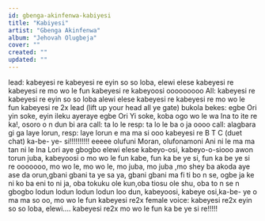 ```yaml
---
id: gbenga-akinfenwa-kabiyesi
title: "Kabiyesi"
artist: "Gbenga Akinfenwa"
album: "Jehovah Olugbeja"
cover: ""
created: ""
updated: ""
---
```


lead: kabeyesi re kabeyesi re
eyin so so loba, elewi elese
kabeyesi re kabeyesi re
mo wo le fun kabeyesi re
kabeyoosi ooooooooo
All: kabeyesi re kabeyesi re
eyin so so loba alewi elese
kabeyesi re kabeyesi re
mo wo le fun kabeyesi re 2x
lead (lift up your head all ye gate)
bukola bekes: egbe Ori yin soke, eyin ileku ayeraye
egbe Ori Yi soke, koba ogo wo le wa
Ina to ite re ka!,  osoro o n dun bi ara
call: ta lo le resp: ta lo le ba o ja oooo
call: alagbara gi ga laye lorun, resp: laye lorun  e ma ma si ooo
kabeyesi re
B T C (duet chat)
 ka-be- ye- si!!!!!!!!!! eeeee
olufuni Moran, olufonamoni
Ani ni le ma ma tan ni le
Ina Lori aye gbogbo
elewi elese
kabeyo-osi, kabeyo-o-siooo
awon torun juba, kabeyoosi o
mo wo le fun kabe, fun ka be ye si, fun ka be ye si re ooooooo, mo wo le, mo wo le, mo juba, mo juba ,mo shey ba akoda aye ase da orun,gbani gbani ta ye sa ya, gbani gbani ma fi ti bo n se, ogbe ja ke ni ko ba eni to ni ja, oba tokuku ole kun,oba tiosu ole shu, oba to n se n gbogbo lodun lodun lodun lodun loo dun, kabeyoosi, kabeye osi,ka-be- ye o ma ma so oo,
mo wo le fun kabeyesi re2x
female voice: kabeyesi re2x
eyin so so loba, elewi....
kabeyesi re2x
mo wo le fun ka be ye si re!!!!!